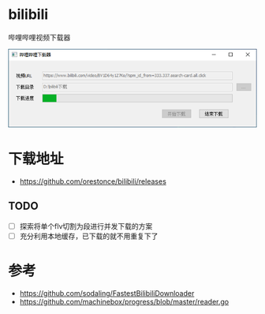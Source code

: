 # bilibili
哔哩哔哩视频下载器

![screenshot.png](image/screenshot.png)

# 下载地址
* https://github.com/orestonce/bilibili/releases

## TODO
* [ ] 探索将单个flv切割为段进行并发下载的方案
* [ ] 充分利用本地缓存，已下载的就不用重复下了

# 参考
* https://github.com/sodaling/FastestBilibiliDownloader
* https://github.com/machinebox/progress/blob/master/reader.go
